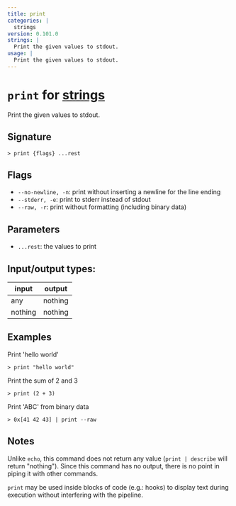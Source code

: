 ```yaml
---
title: print
categories: |
  strings
version: 0.101.0
strings: |
  Print the given values to stdout.
usage: |
  Print the given values to stdout.
---
```

<!-- This file is automatically generated. Please edit the command in https://github.com/nushell/nushell instead. -->

# `print` for [strings](/commands/categories/strings.md)

<div class='command-title'>Print the given values to stdout.</div>

## Signature

```> print {flags} ...rest```

## Flags

 -  `--no-newline, -n`: print without inserting a newline for the line ending
 -  `--stderr, -e`: print to stderr instead of stdout
 -  `--raw, -r`: print without formatting (including binary data)

## Parameters

 -  `...rest`: the values to print


## Input/output types:

| input   | output  |
| ------- | ------- |
| any     | nothing |
| nothing | nothing |
## Examples

Print 'hello world'
```nu
> print "hello world"

```

Print the sum of 2 and 3
```nu
> print (2 + 3)

```

Print 'ABC' from binary data
```nu
> 0x[41 42 43] | print --raw

```

## Notes
Unlike `echo`, this command does not return any value (`print | describe` will return "nothing").
Since this command has no output, there is no point in piping it with other commands.

`print` may be used inside blocks of code (e.g.: hooks) to display text during execution without interfering with the pipeline.